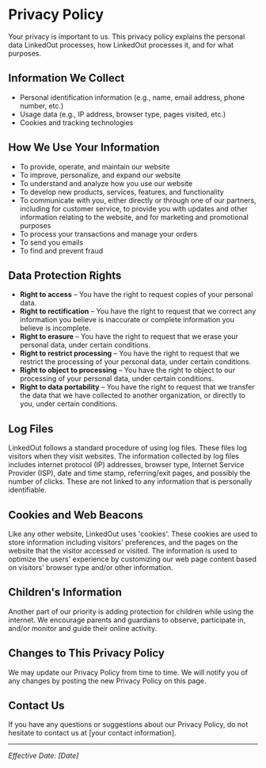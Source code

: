 # Privacy Policy

Your privacy is important to us. This privacy policy explains the personal data LinkedOut processes, how LinkedOut processes it, and for what purposes.

## Information We Collect
- Personal identification information (e.g., name, email address, phone number, etc.)
- Usage data (e.g., IP address, browser type, pages visited, etc.)
- Cookies and tracking technologies

## How We Use Your Information
- To provide, operate, and maintain our website
- To improve, personalize, and expand our website
- To understand and analyze how you use our website
- To develop new products, services, features, and functionality
- To communicate with you, either directly or through one of our partners, including for customer service, to provide you with updates and other information relating to the website, and for marketing and promotional purposes
- To process your transactions and manage your orders
- To send you emails
- To find and prevent fraud

## Data Protection Rights
- **Right to access** – You have the right to request copies of your personal data.
- **Right to rectification** – You have the right to request that we correct any information you believe is inaccurate or complete information you believe is incomplete.
- **Right to erasure** – You have the right to request that we erase your personal data, under certain conditions.
- **Right to restrict processing** – You have the right to request that we restrict the processing of your personal data, under certain conditions.
- **Right to object to processing** – You have the right to object to our processing of your personal data, under certain conditions.
- **Right to data portability** – You have the right to request that we transfer the data that we have collected to another organization, or directly to you, under certain conditions.

## Log Files
LinkedOut follows a standard procedure of using log files. These files log visitors when they visit websites. The information collected by log files includes internet protocol (IP) addresses, browser type, Internet Service Provider (ISP), date and time stamp, referring/exit pages, and possibly the number of clicks. These are not linked to any information that is personally identifiable.

## Cookies and Web Beacons
Like any other website, LinkedOut uses 'cookies'. These cookies are used to store information including visitors' preferences, and the pages on the website that the visitor accessed or visited. The information is used to optimize the users' experience by customizing our web page content based on visitors' browser type and/or other information.

## Children's Information
Another part of our priority is adding protection for children while using the internet. We encourage parents and guardians to observe, participate in, and/or monitor and guide their online activity.

## Changes to This Privacy Policy
We may update our Privacy Policy from time to time. We will notify you of any changes by posting the new Privacy Policy on this page.

## Contact Us
If you have any questions or suggestions about our Privacy Policy, do not hesitate to contact us at [your contact information].

---

*Effective Date: [Date]*